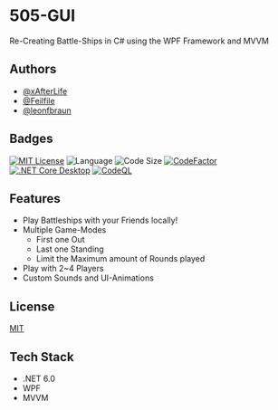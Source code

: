 # 505-GUI

Re-Creating Battle-Ships in C# using the WPF Framework and MVVM


## Authors

- [@xAfterLife](https://www.github.com/xAfterLife)
- [@Feilfile](https://www.github.com/Feilfile)
- [@leonfbraun](https://www.github.com/leonfbraun)


## Badges

[![MIT License](https://img.shields.io/badge/License-MIT-green.svg)](https://choosealicense.com/licenses/mit/) ![Language](https://img.shields.io/github/languages/top/xAfterLife/505-GUI) ![Code Size](https://img.shields.io/github/languages/code-size/xAfterLife/505-GUI) [![CodeFactor](https://www.codefactor.io/repository/github/xafterlife/505-gui/badge/main)](https://www.codefactor.io/repository/github/xafterlife/505-gui/overview/main) [![.NET Core Desktop](https://github.com/xAfterLife/505-gui/actions/workflows/dotnet-desktop.yml/badge.svg)](https://github.com/xAfterLife/505-gui/actions/workflows/dotnet-desktop.yml) [![CodeQL](https://github.com/xAfterLife/505-gui/actions/workflows/codeql.yml/badge.svg)](https://github.com/xAfterLife/505-gui/actions/workflows/codeql.yml) 


## Features
* Play Battleships with your Friends locally!
* Multiple Game-Modes
    - First one Out
    - Last one Standing
    - Limit the Maximum amount of Rounds played
* Play with 2~4 Players
* Custom Sounds and UI-Animations
    
## License

[MIT](https://choosealicense.com/licenses/mit/)


## Tech Stack

* .NET 6.0
* WPF
* MVVM
